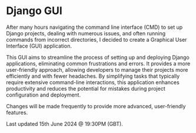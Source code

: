 # Django GUI

After many hours navigating the command line interface (CMD) to set up Django projects, dealing with numerous issues, and often running commands from incorrect directories, I decided to create a Graphical User Interface (GUI) application. 

This GUI aims to streamline the process of setting up and deploying Django applications, eliminating common frustrations and errors. It provides a more user-friendly approach, allowing developers to manage their projects more efficiently and with fewer headaches. By simplifying tasks that typically require extensive command-line interactions, this application enhances productivity and reduces the potential for mistakes during project configuration and deployment.

Changes will be made frequently to provide more advanced, user-friendly features.

Last updated 15th June 2024 @ 19:30PM (GBT).
